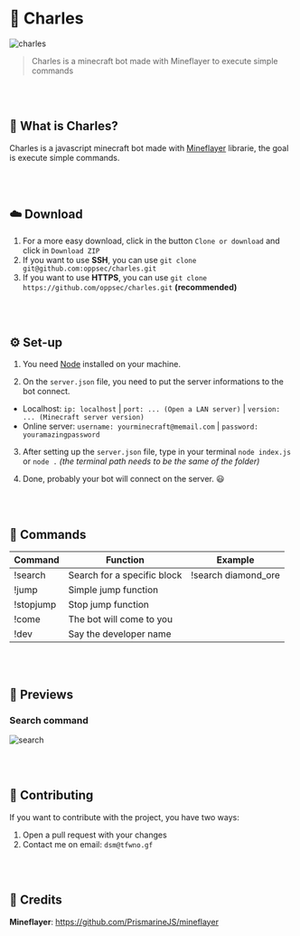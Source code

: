 # 🤖 Charles
![charles](https://i.imgur.com/ZzMMs7q.jpg)
> Charles is a minecraft bot made with Mineflayer to execute simple commands

<br><br>

## 🤔 What is Charles?
Charles is a javascript minecraft bot made with [Mineflayer](https://github.com/PrismarineJS/mineflayer) librarie, the goal is execute simple commands.

<br><br>

## ☁️ Download
1. For a more easy download, click in the button `Clone or download` and click in `Download ZIP`
2. If you want to use **SSH**, you can use `git clone git@github.com:oppsec/charles.git`
3. If you want to use **HTTPS**, you can use `git clone https://github.com/oppsec/charles.git` **(recommended)**

<br><br>

## ⚙️ Set-up
1. You need [Node](https://nodejs.org/en/) installed on your machine.

2. On the `server.json` file, you need to put the server informations to the bot connect.
- Localhost: `ip: localhost` | `port: ... (Open a LAN server)` | `version: ... (Minecraft server version)`
- Online server: `username: yourminecraft@memail.com` | `password: youramazingpassword`

3. After setting up the `server.json` file, type in your terminal `node index.js` or `node .` *(the terminal path needs to be the same of the folder)*

4. Done, probably your bot will connect on the server. 😃

<br><br>

## 🔨 Commands
| Command   	| Function                     	| Example              	|
|-----------	|-----------------------------	|---------------------	|
| !search   	| Search for a specific block 	| !search diamond_ore  	|
| !jump     	| Simple jump function        	|                     	|
| !stopjump 	| Stop jump function          	|                     	|
| !come     	| The bot will come to you    	|                     	|
| !dev      	| Say the developer name      	|                     	|

<br><br>

## 👀 Previews
### Search command
![search](https://i.imgur.com/w7Fmh1l.png)

<br><br>

## 👋 Contributing
If you want to contribute with the project, you have two ways:
1. Open a pull request with your changes
2. Contact me on email: `dsm@tfwno.gf`

<br><br>

## 👏 Credits
**Mineflayer**: https://github.com/PrismarineJS/mineflayer
